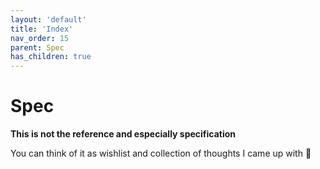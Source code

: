 ```yaml
---
layout: 'default'
title: 'Index'
nav_order: 15
parent: Spec
has_children: true
---
```


# Spec

**This is not the reference and especially specification**

You can think of it as wishlist and collection of thoughts I came up with 🙂
